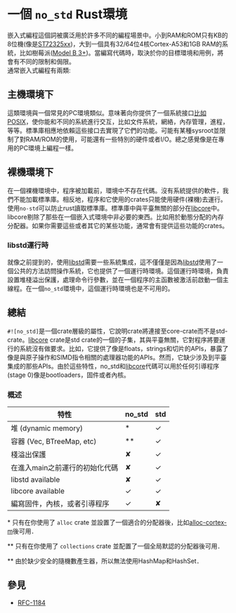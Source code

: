# 一個 `no_std` Rust環境

嵌入式編程這個詞被廣泛用於許多不同的編程場景中。小到RAM和ROM只有KB的8位機(像是[ST72325xx](https://www.st.com/resource/en/datasheet/st72325j6.pdf))，大到一個具有32/64位4核Cortex-A53和1GB RAM的系統，比如樹莓派([Model B 3+](https://en.wikipedia.org/wiki/Raspberry_Pi#Specifications))。當編寫代碼時，取決於你的目標環境和用例，將會有不同的限制和侷限。<br>
通常嵌入式編程有兩類:

## 主機環境下

這類環境與一個常見的PC環境類似。意味著向你提供了一個系統接口[比如 POSIX](https://en.wikipedia.org/wiki/POSIX)，使你能和不同的系統進行交互，比如文件系統，網絡，內存管理，進程，等等。標準庫相應地依賴這些接口去實現了它們的功能。可能有某種sysroot並限制了對RAM/ROM的使用，可能還有一些特別的硬件或者I/O。總之感覺像是在專用的PC環境上編程一樣。

## 裸機環境下

在一個裸機環境中，程序被加載前，環境中不存在代碼。沒有系統提供的軟件，我們不能加載標準庫。相反地，程序和它使用的crates只能使用硬件(裸機)去運行。使用`no-std`可以防止rust讀取標準庫。標準庫中與平臺無關的部分在[libcore](https://doc.rust-lang.org/core/)中。libcore剔除了那些在一個嵌入式環境中非必要的東西。比如用於動態分配的內存分配器。如果你需要這些或者其它的某些功能，通常會有提供這些功能的crates。

### libstd運行時

就像之前提到的，使用[libstd](https://doc.rust-lang.org/std/)需要一些系統集成，這不僅僅是因為[libstd](https://doc.rust-lang.org/std/)使用了一個公共的方法訪問操作系統，它也提供了一個運行時環境。這個運行時環境，負責設置堆棧溢出保護，處理命令行參數，並在一個程序的主函數被激活前啟動一個主線程。在一個`no_std`環境中，這個運行時環境也是不可用的。

## 總結
`#![no_std]`是一個crate層級的屬性，它說明crate將連接至core-crate而不是std-crate。[libcore](https://doc.rust-lang.org/core/) crate是std crate的一個的子集，其與平臺無關，它對程序將要運行的系統沒有做要求。比如，它提供了像是floats，strings和切片的APIs，暴露了像是與原子操作和SIMD指令相關的處理器功能的APIs。然而，它缺少涉及到平臺集成的那些APIs。由於這些特性，no_std和[libcore](https://doc.rust-lang.org/core/)代碼可以用於任何引導程序(stage 0)像是bootloaders，固件或者內核。

### 概述

| 特性                                                      | no\_std | std |
|-----------------------------------------------------------|--------|-----|
| 堆 (dynamic memory)                                     |   *    |  ✓  |
| 容器 (Vec, BTreeMap, etc)                          |  **    |  ✓  |
| 棧溢出保護                                 |   ✘    |  ✓  |
| 在進入main之前運行的初始化代碼                                |   ✘    |  ✓  |
| libstd available                                          |   ✘    |  ✓  |
| libcore available                                         |   ✓    |  ✓  |
| 編寫固件，內核，或者引導程序              |   ✓    |  ✘  |

\* 只有在你使用了 `alloc` crate 並設置了一個適合的分配器後，比如[alloc-cortex-m]後可用．

\** 只有在你使用了 `collections` crate 並配置了一個全局默認的分配器後可用．

\** 由於缺少安全的隨機數產生器，所以無法使用HashMap和HashSet．

[alloc-cortex-m]: https://github.com/rust-embedded/alloc-cortex-m

## 參見
* [RFC-1184](https://github.com/rust-lang/rfcs/blob/master/text/1184-stabilize-no_std.md)
